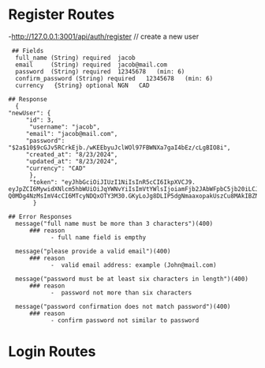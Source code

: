 # Register Routes

-http://127.0.0.1:3001/api/auth/register // create a new user

     ## Fields
      full_name (String) required  jacob
      email     (String) required  jacob@mail.com
      password  (String) required  12345678   (min: 6)
      confirm_password (String) required   12345678   (min: 6)
      currency   {String} optional NGN   CAD

    ## Response
      {
    "newUser": {
         "id": 3,
          "username": "jacob",
         "email": "jacob@mail.com",
         "password": "$2a$10$9cGJv5RCrkEjb./wKEEbyuJclWOl97FBWNXa7gaI4bEz/cLgBIO8i",
         "created_at": "8/23/2024",
         "updated_at": "8/23/2024",
         "currency": "CAD"
          },
          "token": "eyJhbGciOiJIUzI1NiIsInR5cCI6IkpXVCJ9.       eyJpZCI6MywidXNlcm5hbWUiOiJqYWNvYiIsImVtYWlsIjoiamFjb2JAbWFpbC5jb20iLCJpYXQiOjE3Mj    Q0MDg4NzMsImV4cCI6MTcyNDQxOTY3M30.GKyLoJg8DLIP5dgNmaaxopakUszCu8MAkIBZNQ_7cqU"
           }

    ## Error Responses
      message("full name must be more than 3 characters")(400)
          ### reason
                - full name field is empthy

      message("please provide a valid email")(400)
          ### reason
                -  valid email address: example (John@mail.com)

      message("password must be at least six characters in length")(400)
          ### reason
                -  password not more than six characters

      message("password confirmation does not match password")(400)
          ### reason
                - confirm password not similar to password

# Login Routes
